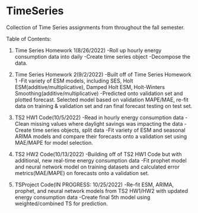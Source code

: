 # TimeSeries
Collection of Time Series assignments from throughout the fall semester.

Table of Contents:

1. Time Series Homework 1(8/26/2022)
-Roll up hourly energy consumption data into daily
-Create time series object
-Decompose the data.

2. Time Series Homework 2(9/2/2022)
-Built off of Time Series Homework 1
-Fit variety of ESM models, including SES, Holt ESM(additive/multiplicative), Damped Holt ESM, Holt-Winters Smoothing(additive/multiplicative)
-Predicted onto validation set and plotted forecast. Selected model based on validation MAPE/MAE, re-fit data on training & validation set and ran final forecast testing on test set.

3. TS2 HW1 Code(10/5/2022)
-Read in hourly energy consumption data
-Clean missing values where daylight savings was impacting the data
-Create time series objects, split data
-Fit variety of ESM and seasonal ARIMA models and compare their forecasts onto a validation set using MAE/MAPE for model selection.

4. TS2 HW2 Code(10/13/2022)
-Building off of TS2 HW1 Code but with additional, new real-time energy consumption data
-Fit prophet model and neural network model on training datasets and calculated error metrics(MAE/MAPE) on forecasts onto a validation set. 

5. TSProject Code(IN PROGRESS: 10/25/2022)
-Re-fit ESM, ARIMA, prophet, and neural network models from TS2 HW1/HW2 with updated energy consumption data
-Create final 5th model using weighted/combined TS for prediction.

